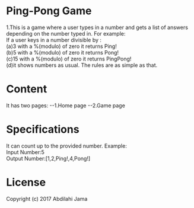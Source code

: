 # Ping-Pong Game

1.This is a game where a user types in a number and gets a list of answers depending on the number typed in.
For example: <br>If a user keys in a number divisible by :<br>(a)3 with a %(modulo) of zero it returns Ping!
                                                     <br>(b)5 with a %(modulo) of zero it returns Pong!
                                                     <br>(c)15 with a %(modulo) of zero it returns PingPong!
                                                     <br>(d)it shows numbers as usual.
The rules are as simple as that.
# Content
It has two pages: --1.Home page
                  --2.Game page

# Specifications
It can count up to the provided number.
Example: <br>Input Number:5
         <br>Output Number:[1,2,Ping!,4,Pong!]


# License
Copyright (c) 2017 Abdilahi Jama
